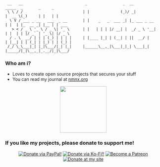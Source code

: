 ```text
 __   __                            _                _  __                _____  _       _     _
 \ \ / /                           | |              (_)/ _|              |  __ \(_)     | |   | |
  \ V / ___ _ __   ___  _ __       | |    _   _  ___ _| |_ ___ _ __      | |  | |_  __ _| |__ | | ___
   > < / _ \ '_ \ / _ \| '_ \      | |   | | | |/ __| |  _/ _ \ '__|     | |  | | |/ _` | '_ \| |/ _ \
  / . \  __/ | | | (_) | | | |     | |____ |_| | (__| | ||  __/ |        | |__| | | (_| | |_) | | (_) |
 /_/ \_\___|_| |_|\___/|_| |_|     |______\__,_|\___|_|_| \___|_|        |_____/|_|\__,_|_.__/|_|\___/

```
### Who am i?
* Loves to create open source projects that secures your stuff
* You can read my journal at [nmnx.org](https://nmnx.org)

<p align="center"><a href="#"><img src="https://github-readme-stats.vercel.app/api?username=diabloxenon&show_icons=true&count_private=true&theme=tokyonight&hide=contribs,issues" height="150"/></a>
</p>

<!--<h3>My key projects</h3>
<p align="center"><a href="#"><img src="https://github-readme-stats.vercel.app/api/pin/?username=diabloxenon&repo=opencl&theme=tokyonight" height="130"/></a>
<a href="#"><img src="https://github-readme-stats.vercel.app/api/pin/?username=diabloxenon&repo=frustool&theme=tokyonight" height="130"/></a>
<a href="#"><img src="https://github-readme-stats.vercel.app/api/pin/?username=diabloxenon&repo=swiftspam&theme=tokyonight" height="130"/></a>
</p>-->

<h3>If you like my projects, please donate to support me!</h3>
<p align="center">
<a href="https://www.paypal.me/diabloxenon"><img src="https://img.shields.io/badge/paypal-diabloxenon-00457c.svg?style=for-the-badge&logo=paypal" alt="Donate via PayPal!" /></a>
<a href="https://ko-fi.com/diabloxenon"><img src="https://img.shields.io/badge/kofi-diabloxenon-f16061.svg?style=for-the-badge&logo=ko-fi" alt="Donate via Ko-Fi!!" /></a>
<a href="https://patreon.com/nmnx"><img src="https://img.shields.io/badge/patreon-nmnx-ff3030.svg?style=for-the-badge&logo=patreon" alt="Become a Patreon"></a>  
<a href="https://nmnx.org/donate"><img src="https://img.shields.io/badge/crypto-diabloxenon-f7931a.svg?style=for-the-badge&logo=bitcoin" alt="Donate at my site" /></a>
</p>
<!-- ![Stats](https://github-readme-stats.vercel.app/api?username=diabloxenon&show_icons=true&theme=merko) -->

